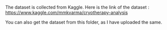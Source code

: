 The dataset is collected from Kaggle. Here is the link of the dataset : https://www.kaggle.com/mmkvarma/cryotherapy-analysis

You can also get the dataset from this folder, as I have uploaded the same.
